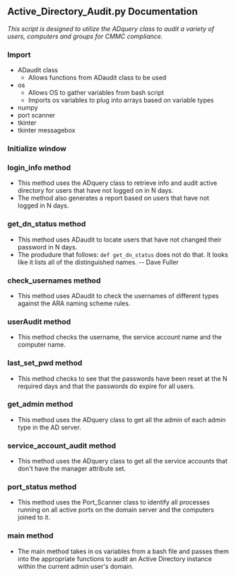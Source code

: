## Active_Directory_Audit.py Documentation

_This script is designed to utilize the ADquery class to audit a variety of users, computers and groups for CMMC compliance._

### Import 
* ADaudit class
    * Allows functions from ADaudit class to be used
* os
    * Allows OS to gather variables from bash script
    * Imports os variables to plug into arrays based on variable types  
* numpy
* port scanner
* tkinter
* tkinter messagebox

### Initialize window 

### login_info method
* This method uses the ADquery class to retrieve info and audit active directory for users that have not logged on in N days.
* The method also generates a report based on users that have not logged in N days.

### get_dn_status method 
* This method uses ADaudit to locate users that have not changed their password in N days.
* The produdure that follows: `def get_dn_status` does not do that.  It looks like it lists all of the distinguished names. -- Dave Fuller 

### check_usernames method 
* This method uses ADaudit to check the usernames of different types against the ARA naming scheme rules.

### userAudit method 
* This method checks the username, the service account name and the computer name.

### last_set_pwd method 
* This method checks to see that the passwords have been reset at the N required days and that the passwords do expire for all users.

### get_admin method
* This method uses the ADquery class to get all the admin of each admin type in the AD server.

### service_account_audit method
* This method uses the ADquery class to get all the service accounts that don't have the manager attribute set.

### port_status method
* This method uses the Port_Scanner class to identify all processes running on all active ports on the domain server and the computers joined to it.

### main method
* The main method takes in os variables from a bash file and passes them into the appropriate functions to audit an Active Directory instance within the current admin user's domain.